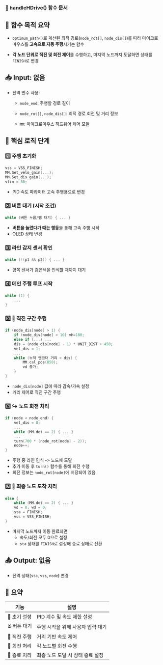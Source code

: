 ### 🚀 handleHDrive() 함수 문서

## 🎯 함수 목적 요약

- `optimum_path()`로 계산된 최적 경로(`node_rot[]`, `node_dis[]`)를 따라
마이크로마우스를 **고속으로 자동 주행**시키는 함수

- **각 노드 단위로 직진 및 회전 제어**를 수행하고,
마지막 노드까지 도달하면 상태를 `FINISH`로 변경

## 📥 Input: 없음
- 전역 변수 사용:

   - `node_end`: 주행할 경로 길이

   - `node_rot[]`, `node_dis[]`: 최적 경로 회전 및 거리 정보

   - `MM`: 마이크로마우스 하드웨어 제어 모듈

## 🧭 핵심 로직 단계

### 1️⃣ 주행 초기화
```cpp
vss = VSS_FINISH;
MM.Set_velo_gain(...);
MM.Set_dis_gain(...);
vlim = 30;
```
- PID·속도 파라미터 고속 주행용으로 변경

### 2️⃣ 버튼 대기 (시작 조건)
```cpp
while (버튼 누름/뗌 대기) { ... }
```
- **버튼을 눌렀다가 때는 행동**을 통해 고속 주행 시작
- OLED 상태 변경

### 3️⃣ 라인 감지 센서 확인
```cpp
while (!(p1 && p2)) { ... }
```
- 양쪽 센서가 검은색을 인식할 때까지 대기

### 4️⃣ 메인 주행 루프 시작
```cpp
while (1) {
    ...
}
```

### 5️⃣ 📏 직진 구간 주행
```cpp
if (node_dis[node] > 1) {
    if (node_dis[node] > 10) vH=180;
    else if (...) ...
    dis = (node_dis[node] - 1) * UNIT_DIST + 450;
    vel_dis = 1;
    ...
    while (누적 엔코더 거리 < dis) {
        MM.cal_pos(850);
        vd 증가;
    }
}
```
- `node_dis[node]` 값에 따라 감속/가속 설정
- 거리 제어로 직진 구간 주행

### 6️⃣ ↪️ 노드 회전 처리
```cpp
if (node < node_end) {
    vel_dis = 0;
    ...
    while (MM.det == 2) { ... }
    ...
    turn(700 * (node_rot[node] - 2));
    node++;
}
```
- 주행 중 라인 인식 -> 노드에 도달
- 추가 이동 후 `turn()` 함수를 통해 회전 수행
- 회전 정보는 `node_rot[node]`에 저장되어 있음

### 7️⃣ 🏁 최종 노드 도착 처리
```cpp
else {
    while (MM.det == 2) { ... }
    vd = 0; wd = 0;
    sta = FINISH;
    vss = VSS_FINISH;
}
```
- 마지막 노드까지 이동 완료되면
   - 속도/회전 모두 0으로 설정
   - `sta` 상태를 `FINISH`로 설정해 종료 상태로 전환

## 📤 Output: 없음
- 전역 상태(`sta`, `vss`, `node`) 변경

## 🧠 요약
| 기능       | 설명                  |
| -------- | ------------------- |
| 🔧 초기 설정 | PID 계수 및 속도 제한 설정   |
| ⏳ 버튼 대기  | 주행 시작을 위해 사용자 입력 대기 |
| 📍 직진 주행 | 거리 기반 속도 제어         |
| 🔄 회전 처리 | 각 노드별 회전 수행         |
| 🏁 종료 처리 | 최종 노드 도달 시 상태 종료 설정 |
